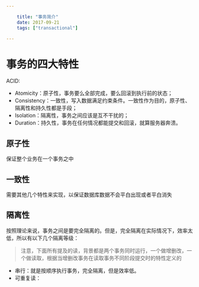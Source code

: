```yaml
---

    title: "事务简介"
    date: 2017-09-21
    tags: ["transactional"]

---
```


# 事务的四大特性
ACID:  
* Atomicity：原子性，事务要么全部完成，要么回滚到执行前的状态；
* Consistency：一致性，写入数据满足约束条件。一致性作为目的，原子性、隔离性和持久性都是手段；
* Isolation：隔离性，事务之间应该是互不干扰的；
* Duration：持久性，事务在任何情况都能提交和回滚，就算服务器奔溃。

## 原子性
保证整个业务在一个事务之中
## 一致性
需要其他几个特性来实现，以保证数据库数据不会平白出现或者平白消失
## 隔离性
按照理论来说，事务之间是要完全隔离的。但是，完全隔离在实际情况下，效率太低，所以有以下几个隔离等级：  
> 注意，下面所有提及的读，背景都是两个事务同时运行，一个做增删改，一个做读取，根据当增删改事务在读取事务不同阶段提交时的特性定义的
* 串行：就是按顺序执行事务，完全隔离，但是效率低。  
* 可重复读：